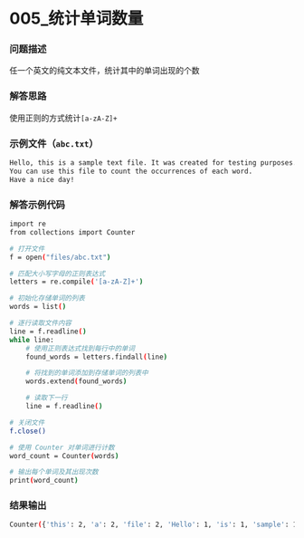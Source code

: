 # 005_统计单词数量

### 问题描述

任一个英文的纯文本文件，统计其中的单词出现的个数

### 解答思路

使用正则的方式统计`[a-zA-Z]+`

### 示例文件（`abc.txt`）

```bash
Hello, this is a sample text file. It was created for testing purposes. 
You can use this file to count the occurrences of each word. 
Have a nice day!
```

### 解答示例代码

```bash
import re
from collections import Counter

# 打开文件
f = open("files/abc.txt")

# 匹配大小写字母的正则表达式
letters = re.compile('[a-zA-Z]+')

# 初始化存储单词的列表
words = list()

# 逐行读取文件内容
line = f.readline()
while line:
    # 使用正则表达式找到每行中的单词
    found_words = letters.findall(line)

    # 将找到的单词添加到存储单词的列表中
    words.extend(found_words)

    # 读取下一行
    line = f.readline()

# 关闭文件
f.close()

# 使用 Counter 对单词进行计数
word_count = Counter(words)

# 输出每个单词及其出现次数
print(word_count)
```

### 结果输出

```bash
Counter({'this': 2, 'a': 2, 'file': 2, 'Hello': 1, 'is': 1, 'sample': 1, 'text': 1, 'It': 1, 'was': 1, 'created': 1, 'for': 1, 'testing': 1, 'purposes': 1, 'You': 1, 'can': 1, 'use': 1, 'to': 1, 'count': 1, 'the': 1, 'occurrences': 1, 'of': 1, 'each': 1, 'word': 1, 'Have': 1, 'nice': 1, 'day': 1})
```


